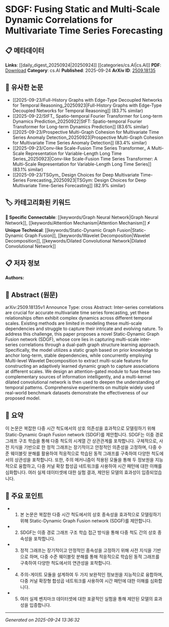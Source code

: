 <!-- KEYWORD_LINKING_METADATA:
{
  "processed_timestamp": "2025-09-24T13:36:32.850249",
  "vocabulary_version": "1.0",
  "selected_keywords": [
    "Static-Dynamic Graph Fusion",
    "Graph Neural Network",
    "Wavelet Decomposition",
    "Attention Mechanism",
    "Dilated Convolutional Network"
  ],
  "rejected_keywords": [],
  "similarity_scores": {
    "Static-Dynamic Graph Fusion": 0.8,
    "Graph Neural Network": 0.85,
    "Wavelet Decomposition": 0.78,
    "Attention Mechanism": 0.82,
    "Dilated Convolutional Network": 0.77
  },
  "extraction_method": "AI_prompt_based",
  "budget_applied": true,
  "candidates_json": {
    "candidates": [
      {
        "surface": "Static-Dynamic Graph Fusion",
        "canonical": "Static-Dynamic Graph Fusion",
        "aliases": [
          "SDGF"
        ],
        "category": "unique_technical",
        "rationale": "This is a novel approach introduced in the paper, crucial for understanding its contribution to time series forecasting.",
        "novelty_score": 0.85,
        "connectivity_score": 0.65,
        "specificity_score": 0.9,
        "link_intent_score": 0.8
      },
      {
        "surface": "Graph Structure Learning",
        "canonical": "Graph Neural Network",
        "aliases": [
          "Graph Learning"
        ],
        "category": "specific_connectable",
        "rationale": "Graph structure learning is closely related to Graph Neural Networks, enhancing connectivity with existing literature.",
        "novelty_score": 0.55,
        "connectivity_score": 0.88,
        "specificity_score": 0.7,
        "link_intent_score": 0.85
      },
      {
        "surface": "Multi-level Wavelet Decomposition",
        "canonical": "Wavelet Decomposition",
        "aliases": [
          "Wavelet Analysis"
        ],
        "category": "unique_technical",
        "rationale": "This technique is essential for capturing multi-scale features, linking to signal processing methods.",
        "novelty_score": 0.75,
        "connectivity_score": 0.6,
        "specificity_score": 0.85,
        "link_intent_score": 0.78
      },
      {
        "surface": "Attention-Gated Module",
        "canonical": "Attention Mechanism",
        "aliases": [
          "Attention Module"
        ],
        "category": "specific_connectable",
        "rationale": "Attention mechanisms are key in neural networks, facilitating connections with related models.",
        "novelty_score": 0.5,
        "connectivity_score": 0.9,
        "specificity_score": 0.65,
        "link_intent_score": 0.82
      },
      {
        "surface": "Multi-kernel Dilated Convolutional Network",
        "canonical": "Dilated Convolutional Network",
        "aliases": [
          "Dilated CNN"
        ],
        "category": "unique_technical",
        "rationale": "This architecture is significant for deepening temporal pattern understanding, linking to convolutional network advancements.",
        "novelty_score": 0.7,
        "connectivity_score": 0.67,
        "specificity_score": 0.8,
        "link_intent_score": 0.77
      }
    ],
    "ban_list_suggestions": [
      "method",
      "experiment",
      "performance"
    ]
  },
  "decisions": [
    {
      "candidate_surface": "Static-Dynamic Graph Fusion",
      "resolved_canonical": "Static-Dynamic Graph Fusion",
      "decision": "linked",
      "scores": {
        "novelty": 0.85,
        "connectivity": 0.65,
        "specificity": 0.9,
        "link_intent": 0.8
      }
    },
    {
      "candidate_surface": "Graph Structure Learning",
      "resolved_canonical": "Graph Neural Network",
      "decision": "linked",
      "scores": {
        "novelty": 0.55,
        "connectivity": 0.88,
        "specificity": 0.7,
        "link_intent": 0.85
      }
    },
    {
      "candidate_surface": "Multi-level Wavelet Decomposition",
      "resolved_canonical": "Wavelet Decomposition",
      "decision": "linked",
      "scores": {
        "novelty": 0.75,
        "connectivity": 0.6,
        "specificity": 0.85,
        "link_intent": 0.78
      }
    },
    {
      "candidate_surface": "Attention-Gated Module",
      "resolved_canonical": "Attention Mechanism",
      "decision": "linked",
      "scores": {
        "novelty": 0.5,
        "connectivity": 0.9,
        "specificity": 0.65,
        "link_intent": 0.82
      }
    },
    {
      "candidate_surface": "Multi-kernel Dilated Convolutional Network",
      "resolved_canonical": "Dilated Convolutional Network",
      "decision": "linked",
      "scores": {
        "novelty": 0.7,
        "connectivity": 0.67,
        "specificity": 0.8,
        "link_intent": 0.77
      }
    }
  ]
}
-->

# SDGF: Fusing Static and Multi-Scale Dynamic Correlations for Multivariate Time Series Forecasting

## 📋 메타데이터

**Links**: [[daily_digest_20250924|20250924]] [[categories/cs.AI|cs.AI]]
**PDF**: [Download](https://arxiv.org/pdf/2509.18135.pdf)
**Category**: cs.AI
**Published**: 2025-09-24
**ArXiv ID**: [2509.18135](https://arxiv.org/abs/2509.18135)

## 🔗 유사한 논문
- [[2025-09-23/Full-History Graphs with Edge-Type Decoupled Networks for Temporal Reasoning_20250923|Full-History Graphs with Edge-Type Decoupled Networks for Temporal Reasoning]] (83.7% similar)
- [[2025-09-22/StFT_ Spatio-temporal Fourier Transformer for Long-term Dynamics Prediction_20250922|StFT: Spatio-temporal Fourier Transformer for Long-term Dynamics Prediction]] (83.6% similar)
- [[2025-09-23/Prospective Multi-Graph Cohesion for Multivariate Time Series Anomaly Detection_20250923|Prospective Multi-Graph Cohesion for Multivariate Time Series Anomaly Detection]] (83.4% similar)
- [[2025-09-23/Conv-like Scale-Fusion Time Series Transformer_ A Multi-Scale Representation for Variable-Length Long Time Series_20250923|Conv-like Scale-Fusion Time Series Transformer: A Multi-Scale Representation for Variable-Length Long Time Series]] (83.1% similar)
- [[2025-09-23/TSGym_ Design Choices for Deep Multivariate Time-Series Forecasting_20250923|TSGym: Design Choices for Deep Multivariate Time-Series Forecasting]] (82.9% similar)

## 🏷️ 카테고리화된 키워드
**🔗 Specific Connectable**: [[keywords/Graph Neural Network|Graph Neural Network]], [[keywords/Attention Mechanism|Attention Mechanism]]
**⚡ Unique Technical**: [[keywords/Static-Dynamic Graph Fusion|Static-Dynamic Graph Fusion]], [[keywords/Wavelet Decomposition|Wavelet Decomposition]], [[keywords/Dilated Convolutional Network|Dilated Convolutional Network]]

## 📋 저자 정보

**Authors:** 

## 📄 Abstract (원문)

arXiv:2509.18135v1 Announce Type: cross 
Abstract: Inter-series correlations are crucial for accurate multivariate time series forecasting, yet these relationships often exhibit complex dynamics across different temporal scales. Existing methods are limited in modeling these multi-scale dependencies and struggle to capture their intricate and evolving nature. To address this challenge, this paper proposes a novel Static-Dynamic Graph Fusion network (SDGF), whose core lies in capturing multi-scale inter-series correlations through a dual-path graph structure learning approach. Specifically, the model utilizes a static graph based on prior knowledge to anchor long-term, stable dependencies, while concurrently employing Multi-level Wavelet Decomposition to extract multi-scale features for constructing an adaptively learned dynamic graph to capture associations at different scales. We design an attention-gated module to fuse these two complementary sources of information intelligently, and a multi-kernel dilated convolutional network is then used to deepen the understanding of temporal patterns. Comprehensive experiments on multiple widely used real-world benchmark datasets demonstrate the effectiveness of our proposed model.

## 📝 요약

이 논문은 복잡한 다중 시간 척도에서의 상호 의존성을 효과적으로 모델링하기 위해 Static-Dynamic Graph Fusion network (SDGF)를 제안합니다. SDGF는 이중 경로 그래프 구조 학습을 통해 다중 척도의 시계열 간 상관관계를 포착합니다. 구체적으로, 사전 지식을 기반으로 한 정적 그래프는 장기적이고 안정적인 의존성을 고정하며, 다중 수준 웨이블릿 분해를 활용하여 적응적으로 학습된 동적 그래프를 구축하여 다양한 척도에서의 상관성을 포착합니다. 또한, 주의 메커니즘이 적용된 모듈을 통해 두 정보원을 지능적으로 융합하고, 다중 커널 확장 합성곱 네트워크를 사용하여 시간 패턴에 대한 이해를 심화합니다. 여러 실제 데이터셋에 대한 실험 결과, 제안된 모델의 효과성이 입증되었습니다.

## 🎯 주요 포인트

- 1. 본 논문은 복잡한 다중 시간 척도에서의 상호 종속성을 효과적으로 모델링하기 위해 Static-Dynamic Graph Fusion network (SDGF)를 제안합니다.
- 2. SDGF는 이중 경로 그래프 구조 학습 접근 방식을 통해 다중 척도 간의 상호 종속성을 포착합니다.
- 3. 정적 그래프는 장기적이고 안정적인 종속성을 고정하기 위해 사전 지식을 기반으로 하며, 다중 수준 웨이블릿 분해를 통해 적응적으로 학습된 동적 그래프를 구축하여 다양한 척도에서의 연관성을 포착합니다.
- 4. 주의-게이트 모듈을 설계하여 두 가지 보완적인 정보원을 지능적으로 융합하며, 다중 커널 확장형 합성곱 네트워크를 사용하여 시간 패턴에 대한 이해를 심화합니다.
- 5. 여러 실제 벤치마크 데이터셋에 대한 포괄적인 실험을 통해 제안된 모델의 효과성을 입증합니다.


---

*Generated on 2025-09-24 13:36:32*